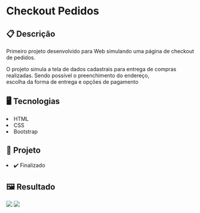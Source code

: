 # Checkout Pedidos

<h2>📋 Descrição</h2>
<p>Primeiro projeto desenvolvido para Web simulando uma página de checkout de pedidos.</p>
<p> O projeto simula a tela de dados cadastrais para entrega de compras realizadas.
    Sendo possível o preenchimento do endereço, <br/>
    escolha da forma de entrega e opções de pagamento </p>

<h2>🖥️ Tecnologias</h2>
<li>HTML </li> 
<li>CSS</li>
<li>Bootstrap</li>

<h2>🎨 Projeto</h2>
<li>✔️ Finalizado</li>

<h2>🖼️ Resultado</h2>
<img src="https://github.com/Michael-Almeida/pagina-E-commerce/blob/main/Trabalho%20e-comerce/dados_entrega.png"/>
<img src="https://github.com/Michael-Almeida/pagina-E-commerce/blob/main/Trabalho%20e-comerce/dados_pagamento.png"/>

